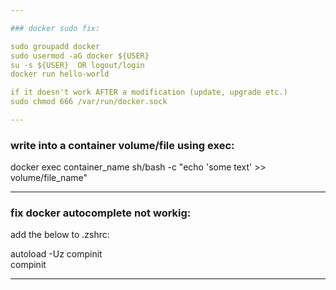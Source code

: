 ```yaml
---

### docker sudo fix:

sudo groupadd docker  
sudo usermod -aG docker ${USER}  
su -s ${USER}  OR logout/login  
docker run hello-world  

if it doesn't work AFTER a modification (update, upgrade etc.)  
sudo chmod 666 /var/run/docker.sock

---
```


### write into a container volume/file using exec:  

docker exec container_name sh/bash -c "echo 'some text' >> volume/file_name"  

---  

### fix docker autocomplete not workig:  

add the below to .zshrc:  

autoload -Uz compinit  
compinit  

---  


